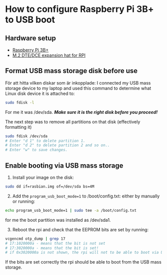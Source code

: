 # How to configure Raspberry Pi 3B+ to USB boot

## Hardware setup

- [Raspberry Pi 3B+](https://www.raspberrypi.com/products/raspberry-pi-3-model-b-plus/)
- [M.2 DTE/DCE expansion hat for RPI](https://www.conrad.se/p/m2-dtedce-expansionskort-foer-raspberry-pi-1487097)

##  Format USB mass storage disk before use

För att hitta vilken diskar som är inkopplade:
I connected my USB mass storage device to my laptop and used this command to determine what Linux disk device it is attached to:
```bash
sudo fdisk -l
```
For me it was /dev/sda. ***Make sure it is the right disk before you proceed!***

The next step was to remove all partitions on that disk (effectively formatting it)
```bash
sudo fdisk /dev/sda
# Enter "d 1" to delete partition 1.
# Enter "d 2" to delete partition 2 and so on..
# Enter "w" to save changes.
```

## Enable booting via USB mass storage

1. Install your image on the disk:
```bash
sudo dd if=rasbian.img of=/dev/sda bs=4M
```
2. Add the `program_usb_boot_mode=1` to /boot/config.txt:
either by manually or running:
```bash
echo program_usb_boot_mode=1 | sudo tee -a /boot/config.txt
```
for me the boot partition was installed as /dev/sda1.

3. Reboot the rpi and check that the EEPROM bits are set by running:
```bash
vcgencmd otp_dump | grep 17
# 17:1020000a - means that the bit is not set
# 17:3020000a - means that the bit is set!
# if 0x3020000a is not shown, the rpi will not to be able to boot via USB
```
If the bits are set correctly the rpi should be able to boot from the USB mass storage.
